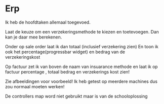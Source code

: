 # Erp
Ik heb de hoofdtaken allemaal toegevoed.

Laat de keuze om een verzekeringsmethode te kiezen en toetevoegen.
Dan kan je daar mee berekenen.

Onder op sale order laat ik dan totaal (inclusief verzekering zien)
En toon ik ook het percentage(progressbar widget) en bedrag van de verzekeringskost

Op factuur zet ik van boven de naam van insuarance methode en laat ik op factuur percentage , totaal bedrag en verzekerings kost zien!

Zie afbeeldingen voor voorbeeld!
Ik heb getest op meerdere machines dus zou normaal moeten werken!

De controllers map word niet gebruikt maar is van de schooloplossing